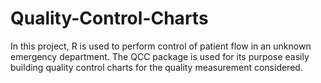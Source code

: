 # Quality-Control-Charts
In this project, R is used to perform control of patient flow in an unknown emergency department. The QCC package is used for its purpose easily building quality control charts for the quality measurement considered.
